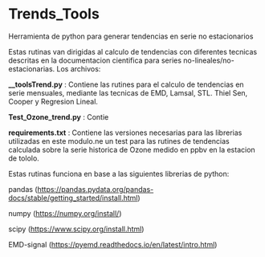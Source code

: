 # Trends_Tools
Herramienta de python para generar tendencias en serie no estacionarios

Estas rutinas van dirigidas al calculo de tendencias con diferentes tecnicas descritas en la documentacion cientifica para series no-lineales/no-estacionarias.
Los archivos:

**__toolsTrend.py** : Contiene las rutines para el calculo de tendencias en serie mensuales, mediante las tecnicas de EMD, Lamsal, STL. Thiel Sen, Cooper y Regresion Lineal. 

**Test_Ozone_trend.py** : Contie

**requirements.txt** : Contiene las versiones necesarias para las librerias utilizadas en este modulo.ne un test para las rutines de tendencias calculada sobre la serie historica de Ozone medido en ppbv en la estacion de tololo.

Estas rutinas funciona en base a las siguientes librerias de python:

pandas (https://pandas.pydata.org/pandas-docs/stable/getting_started/install.html)

numpy (https://numpy.org/install/)

scipy (https://www.scipy.org/install.html)

EMD-signal (https://pyemd.readthedocs.io/en/latest/intro.html)
